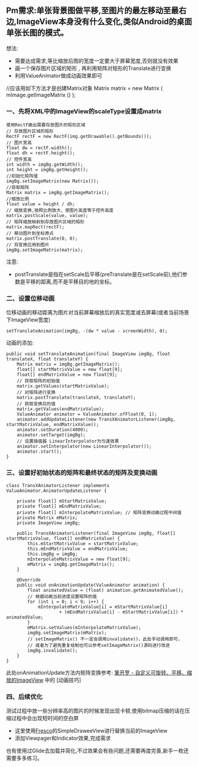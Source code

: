 ## Pm需求:单张背景图做平移,至图片的最左移动至最右边,ImageView本身没有什么变化,类似Android的桌面单张长图的模式。
想法:
* 需要达成需求,等比缩放后图的宽度一定要大于屏幕宽度,否则就没有效果
* 画一个保存图片区域的矩形 , 再利用矩阵对矩形的Translate进行变换
* 利用ValueAnimator做成动画效果即可

//应该用如下方法才是创建Matrix对象
Matrix matrix = new Matrix ( mImage.getImageMatrix () );

### 一、先将XML中的ImageView的scaleType设置成matrix

    使用RectF画出需要存放图片的矩形区域
    // 存放图片区域的矩形
    RectF rectF = new RectF(img.getDrawable().getBounds());
    // 图片宽高
    float dw = rectF.width();
    float dh = rectF.height();
    // 控件宽高
    int width = imgBg.getWidth();
    int height = imgBg.getHeight();
    //初始化矩阵值
    imgBg.setImageMatrix(new Matrix());
    //获取矩阵
    Matrix matrix = imgBg.getImageMatrix();
    //缩放比例
    float value = height / dh;
    // 缩放变换,按照比例放大，使图片高度等于控件高度
    matrix.postScale(value, value);
    // 矩阵缩放映射到存放图片区域的矩形
    matrix.mapRect(rectF);
    // 移动图片到坐标原点
    matrix.postTranslate(0, 0);
    // 将变换应用到图片
    imgBg.setImageMatrix(matrix);

注意:
* postTranslate是指在setScale后平移(preTranslate是在setScale前),他们参数是平移的距离,而不是平移目的地的坐标。

### 二、设置位移动画
位移动画的移动距离为图片对当前屏幕缩放后的真实宽度减去屏幕(或者当前场景下ImageView宽度)

    setTranslateAnimation(imgBg, -(dw * value - screenWidth), 0);

动画的添加:
  
    public void setTranslateAnimation(final ImageView imgBg, float translateX, float translateY) {
        Matrix matrix = imgBg.getImageMatrix();
        float[] startMatrixValue = new float[9];
        float[] endMatrixValue = new float[9];
        // 获取矩阵的初始值
        matrix.getValues(startMatrixValue);
        // 对矩阵进行变换
        matrix.postTranslate(translateX, translateY);
        // 获取变换后的值
        matrix.getValues(endMatrixValue);
        ValueAnimator animator = ValueAnimator.ofFloat(0, 1);
        animator.addUpdateListener(new TransXAnimatorListener(imgBg, startMatrixValue, endMatrixValue));
        animator.setDuration(4000);
        animator.setTarget(imgBg);
        // 设置插值器 LinearInterpolator为匀速效果
        animator.setInterpolator(new LinearInterpolator());
        animator.start();
    }


### 三、设置好初始状态的矩阵和最终状态的矩阵及变换动画

    class TransXAnimatorListener implements ValueAnimator.AnimatorUpdateListener {

        private float[] mStartMatrixValue;
        private float[] mEndMatrixValue;
        private float[] mInterpolateMatrixValue; // 矩阵变换动画过程中间值
        private Matrix mMatrix;
        private ImageView imgBg;

        public TransXAnimatorListener(final ImageView imgBg, float[] startMatrixValue, float[] endMatrixValue) {
            this.mStartMatrixValue = startMatrixValue;
            this.mEndMatrixValue = endMatrixValue;
            this.imgBg = imgBg;
            mInterpolateMatrixValue = new float[9];
            mMatrix = imgBg.getImageMatrix();
        }

        @Override
        public void onAnimationUpdate(ValueAnimator animation) {
            float animatedValue = (float) animation.getAnimatedValue();
            // 根据动画当前进度设置矩阵的值
            for (int i = 0; i < 9; i++) {
                mInterpolateMatrixValue[i] = mStartMatrixValue[i]
                        + (mEndMatrixValue[i] - mStartMatrixValue[i]) * animatedValue;
            }
            mMatrix.setValues(mInterpolateMatrixValue);
            imgBg.setImageMatrix(mMatrix);
            // setImageMatrix() 不一定会调用invalidate()，此处手动调用即可，
            // 或者为了避免重复绘制也可以参考setImageMatrix()源码进行改进
            imgBg.invalidate();
        }
    }

此处onAnimationUpdate方法内矩阵变换参考:
[篱开罗 - 自定义可旋转、平移、缩放的ImageView](http://www.jianshu.com/p/938ca88fb16a) 中的 [动画技巧]

### 四、后续优化
测试过程中放一些分辨率高的图片的时候发现出现卡顿,使用bitmap压缩的话在压缩过程中会出现短时间的空白屏
* 这里使用[Fresco](https://github.com/facebook/fresco)的SimpleDraweeView进行替换当前的ImageView
* 添加Viewpager和Indicator效果,完成需求

也有使用过Glide去加载并简化,不过效果会有些问题,还需要再度完善,新手一枚还需要多多练习。




